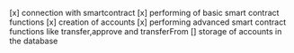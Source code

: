 [x] connection with smartcontract
[x] performing of basic smart contract functions
[x] creation of accounts
[x] performing advanced smart contract functions like transfer,approve and transferFrom
[] storage of accounts in the database
